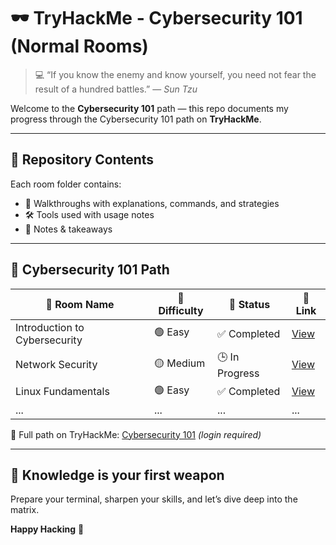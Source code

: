 # 🕶️ TryHackMe - Cybersecurity 101 (Normal Rooms)

> 💻 “If you know the enemy and know yourself, you need not fear the result of a hundred battles.” — *Sun Tzu*

Welcome to the **Cybersecurity 101** path — this repo documents my progress through the Cybersecurity 101 path on **TryHackMe**.

---

## 📂 Repository Contents

Each room folder contains:
- 🧠 Walkthroughs with explanations, commands, and strategies
- 🛠️ Tools used with usage notes
- 🧾 Notes & takeaways

---

## 🧭 Cybersecurity 101 Path

| 🏁 Room Name                | 🎯 Difficulty | 📌 Status       | 🔗 Link |
|----------------------------|---------------|------------------|--------|
| Introduction to Cybersecurity | 🟢 Easy     | ✅ Completed     | [View](./Cybersecurity-101/Intro-to-Cybersecurity) |
| Network Security            | 🟡 Medium     | 🕒 In Progress   | [View](./Cybersecurity-101/Network-Security) |
| Linux Fundamentals          | 🟢 Easy       | ✅ Completed     | [View](./Cybersecurity-101/Linux-Fundamentals) |
| ...                        | ...           | ...              | ...    |

🔗 Full path on TryHackMe: [Cybersecurity 101](https://tryhackme.com/path/room/cybersecurity101) *(login required)*

---

## 🧠 Knowledge is your first weapon

Prepare your terminal, sharpen your skills, and let’s dive deep into the matrix.

**Happy Hacking** 👾
